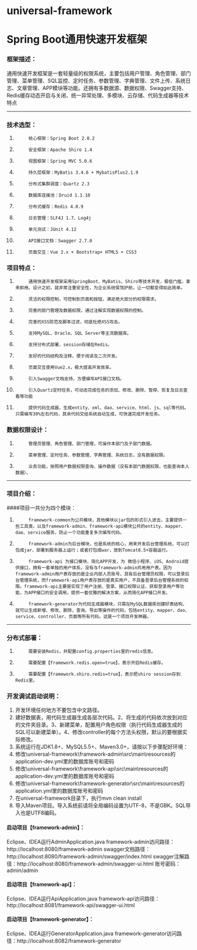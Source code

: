 # universal-framework
# Spring Boot通用快速开发框架

###   框架描述：
   通用快速开发框架是一套轻量级的权限系统，主要包括用户管理、角色管理、部门管理、菜单管理、SQL监控、定时任务、参数管理、字典管理、文件上传、系统日志、文章管理、APP模块等功能。还拥有多数据源、数据权限、Swagger支持、Redis缓存动态开启与关闭、统一异常处理、多模块、云存储、代码生成器等技术特点
   
------------

### 技术选型：
1.          核心框架：Spring Boot 2.0.2
2.          安全框架：Apache Shiro 1.4
3.          视图框架：Spring MVC 5.0.6
4.          持久层框架：MyBatis 3.4.6 + MybatisPlus2.1.9
5.          分布式集群调度：Quartz 2.3
6.          数据库连接池：Druid 1.1.10
7.          分布式缓存：Redis 4.0.9
8.          日志管理：SLF4J 1.7、Log4j
9.          单元测试：JUnit 4.12
10.          API接口文档：Swagger 2.7.0
11.          页面交互：Vue 2.x + Bootstrap+ HTML5 + CSS3

### 项目特点：
1.          通用快速开发框架采用SpringBoot、MyBatis、Shiro等技术开发，极低门槛，拿来即用。设计之初，就非常注重安全性，为企业系统保驾护航，让一切都变得如此简单。
2.          灵活的权限控制，可控制到页面和按钮，满足绝大部分的权限需求。
3.          完善的部门管理及数据权限，通过注解实现数据权限的控制。
4.          完善的XSS防范及脚本过滤，彻底杜绝XSS攻击。
5.          支持MySQL、Oracle、SQL Server等主流数据库。
6.          支持分布式部署，session存储在Redis。
7.          友好的代码结构及注释，便于阅读及二次开发。
8.          页面交互使用Vue2.x，极大提高开发效率。
9.          引入Swagger文档支持，方便编写API接口文档。
10.          引入Quartz定时任务，可动态完成任务的添加、修改、删除、暂停、恢复及日志查看等功能
11.          提供代码生成器，生成entity、xml、dao、service、html、js、sql等代码。只需编写30%左右代码，其余代码交给系统自动生成，可快速完成开发任务。

### 数据权限设计：
1.          管理员管理、角色管理、部门管理，可操作本部门及子部门数据。
2.          菜单管理、定时任务、参数管理、字典管理、系统日志，没有数据权限。
3.          业务功能，按照用户数据权限查询、操作数据（没有本部门数据权限，也能查询本人数据）。
------------

### 项目介绍：
####项目一共分为四个模块：
1.          framework-common为公共模块，其他模块以jar包的形式引入进去，主要提供一些工具类，以及framework-admin、framework-api模块公共的entity、mapper、dao、service服务，防止一个功能重复多次编写代码。
2.          framework-admin为后台模块，也是系统的核心，用来开发后台管理系统，可以打包成jar，部署到服务器上运行；或者打包成war，放到Tomcat8.5+容器运行。
3.          framework-api 为接口模块，简化APP开发，为 微信小程序、iOS、Android提供接口，拥有一套单独的用户体系，没有与framework-admin共用用户表。因为framework-admin用户表存放的是企业内部人员账号，具有后台管理员权限，可以登录后台管理系统，而framework-api用户表存放的是真实用户，不具备登录后台管理系统的权限。framework-api主要是实现了用户注册、登录、接口权限认证、获取登录用户等功能，为APP接口的安全调用，提供一套优雅的解决方案，从而简化APP接口开发。
4.          framework-generator为代码生成器模块，只需在MySQL数据库创建好表结构，就可以生成新增、修改、删除、查询、导出等操作的代码，包括entity、mapper、dao、service、controller、页面等所有代码。这是一个项目开发神器。

------------

### 分布式部署：
1.          需要安装Redis，并配置config.properties里的redis信息。
2.          需要配置【framework.redis.open=true】，表示开启Redis缓存。
3.          需要配置【framework.shiro.redis=true】，表示把shiro session存到Redis里。

### 开发调试启动说明：
1.    开发环境任何地方不要包含中文路径。
2.    建好数据表，用代码生成器生成各层次代码。2、将生成的代码依次放到对应的文件夹目录。3、新建菜单，配置用户角色权限（执行代码生成器生成的SQL可以新建菜单）。4、修改controller的每个方法头权限，默认的要根据实际修改。
3.    系统运行在JDK1.8+、MySQL5.5+、Maven3.0+，请按以下步骤配好环境：
4.    修改\universal-framework\framework-admin\src\main\resources的application-dev.yml里的数据库账号和密码
5.    修改\universal-framework\framework-api\src\main\resources的application-dev.yml里的数据库账号和密码
6.    修改\universal-framework\framework-generator\src\main\resources的application.yml里的数据库账号和密码
7.    在universal-framework目录下，执行mvn clean install
8.    导入Maven项目。导入系统前请将全局编码设置为UTF-8，不是GBK。SQL导入也是UTF8编码。

#### 启动项目【framework-admin】：
   Eclipse、IDEA运行AdminApplication.java
   framework-admin访问路径：http://localhost:8080/framework-admin
   swagger文档路径：http://localhost:8080/framework-admin/swagger/index.html
   swagger注解路径：http://localhost:8080/framework-admin/swagger-ui.html
   账号密码：admin/admin

#### 启动项目【framework-api】：
   Eclipse、IDEA运行ApiApplication.java
   framework-api访问路径：http://localhost:8081/framework-api/swagger-ui.html

#### 启动项目【framework-generator】：
   Eclipse、IDEA运行GeneratorApplication.java
   framework-generator访问路径：http://localhost:8082/framework-generator
